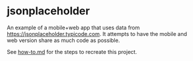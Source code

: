 # jsonplaceholder

An example of a mobile+web app that uses data from https://jsonplaceholder.typicode.com. It attempts to have the mobile and web version share as much code as possible.

See [how-to.md](doc/how-to.md) for the steps to recreate this project.